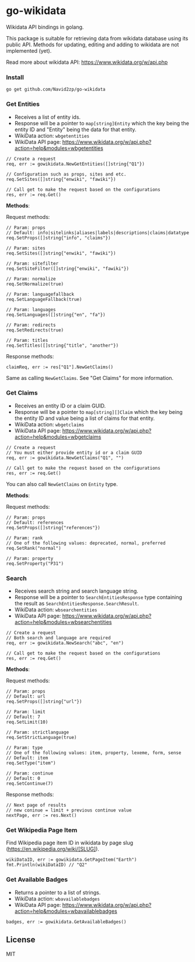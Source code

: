 # go-wikidata
Wikidata API bindings in golang.

This package is suitable for retrieving data from wikidata database using its public API.
Methods for updating, editing and adding to wikidata are not implemented (yet).

Read more about wikidata API: https://www.wikidata.org/w/api.php


### Install
```
go get github.com/Navid2zp/go-wikidata
```


### Get Entities

- Receives a list of entity ids.
- Response will be a pointer to `map[string]Entity` which the key being the entity ID and "Entity" being the data for that entity.
- WikiData action: `wbgetentities`
- WikiData API page: https://www.wikidata.org/w/api.php?action=help&modules=wbgetentities
```
// Create a request
req, err := gowikidata.NewGetEntities([]string{"Q1"})

// Configuration such as props, sites and etc.
req.SetSites([]string{"enwiki", "fawiki"})

// Call get to make the request based on the configurations
res, err := req.Get()
```

**Methods**:

Request methods:

```
// Param: props
// Default: info|sitelinks|aliases|labels|descriptions|claims|datatype
req.SetProps([]string{"info", "claims"})

// Param: sites
req.SetSites([]string{"enwiki", "fawiki"})

// Param: sitefilter
req.SetSiteFilter([]string{"enwiki", "fawiki"})

// Param: normalize
req.SetNormalize(true)

// Param: languagefallback
req.SetLanguageFallback(true)

// Param: languages
req.SetLanguages([]string{"en", "fa"})

// Param: redirects
req.SetRedirects(true)

// Param: titles
req.SetTitles([]string{"title", "another"})
```

Response methods:
```
claimReq, err := res["Q1"].NewGetClaims()
```

Same as calling `NewGetClaims`. See "Get Claims" for more information.


### Get Claims

- Receives an entity ID or a claim GUID.
- Response will be a pointer to `map[string][]Claim` which the key being the entity ID and value being a list of claims for that entity.
- WikiData action: `wbgetclaims`
- WikiData API page: https://www.wikidata.org/w/api.php?action=help&modules=wbgetclaims

```
// Create a request
// You must either provide entity id or a claim GUID
req, err := gowikidata.NewGetClaims("Q1", "")

// Call get to make the request based on the configurations
res, err := req.Get()
```

You can also call `NewGetClaims` on `Entity` type.

**Methods**:

Request methods:

```
// Param: props
// Default: references
req.SetProps([]string{"references"})

// Param: rank
// One of the following values: deprecated, normal, preferred
req.SetRank("normal")

// Param: property
req.SetProperty("P31")
```

### Search

- Receives search string and search language string.
- Response will be a pointer to `SearchEntitiesResponse` type containing the result as `SearchEntitiesResponse.SearchResult`.
- WikiData action: `wbsearchentities`
- WikiData API page: https://www.wikidata.org/w/api.php?action=help&modules=wbsearchentities

```
// Create a request
// Both search and language are required
req, err := gowikidata.NewSearch("abc", "en")

// Call get to make the request based on the configurations
res, err := req.Get()
```

**Methods**:

Request methods:

```
// Param: props
// Default: url
req.SetProps([]string{"url"})

// Param: limit
// Default: 7
req.SetLimit(10)

// Param: strictlanguage
req.SetStrictLanguage(true)

// Param: type
// One of the following values: item, property, lexeme, form, sense
// Default: item
req.SetType("item")

// Param: continue
// Default: 0
req.SetContinue(7)
```

Response methods:
```
// Next page of results
// new coninue = limit + previous continue value
nextPage, err := res.Next()
```

### Get Wikipedia Page Item

Find Wikipedia page item ID in wikidata by page slug (https://en.wikipedia.org/wiki/[SLUG]).

```
wikiDataID, err := gowikidata.GetPageItem("Earth")
fmt.Println(wikiDataID) // "Q2"
```



### Get Available Badges

- Returns a pointer to a list of strings.
- WikiData action: `wbavailablebadges`
- WikiData API page: https://www.wikidata.org/w/api.php?action=help&modules=wbavailablebadges

```
badges, err := gowikidata.GetAvailableBadges()
```

License
----

MIT

